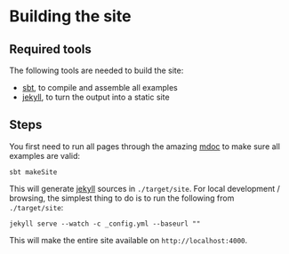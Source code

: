# Building the site

## Required tools

The following tools are needed to build the site:
* [sbt], to compile and assemble all examples
* [jekyll], to turn the output into a static site

## Steps

You first need to run all pages through the amazing [mdoc](https://github.com/scalameta/mdoc) to make sure all examples are valid:

```shell
sbt makeSite
```

This will generate [jekyll] sources in `./target/site`. For local development / browsing, the simplest thing to do is to run the following from `./target/site`:

```shell
jekyll serve --watch -c _config.yml --baseurl ""
```

This will make the entire site available on `http://localhost:4000`.

[jekyll]:https://jekyllrb.com/
[sbt]:https://www.scala-sbt.org/
